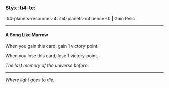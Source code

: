 ### Styx :ti4-te:

:ti4-planets-resources-4: :ti4-planets-influence-0: __|__ Gain Relic

---

#### A Song Like Marrow

When you gain this card, gain 1 victory point.

When you lose this card, lose 1 victory point.

*The last memory of the universe before.*

---

*Where light goes to die.*

